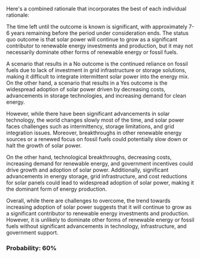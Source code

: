 Here's a combined rationale that incorporates the best of each individual rationale:

The time left until the outcome is known is significant, with approximately 7-6 years remaining before the period under consideration ends. The status quo outcome is that solar power will continue to grow as a significant contributor to renewable energy investments and production, but it may not necessarily dominate other forms of renewable energy or fossil fuels.

A scenario that results in a No outcome is the continued reliance on fossil fuels due to lack of investment in grid infrastructure or storage solutions, making it difficult to integrate intermittent solar power into the energy mix. On the other hand, a scenario that results in a Yes outcome is the widespread adoption of solar power driven by decreasing costs, advancements in storage technologies, and increasing demand for clean energy.

However, while there have been significant advancements in solar technology, the world changes slowly most of the time, and solar power faces challenges such as intermittency, storage limitations, and grid integration issues. Moreover, breakthroughs in other renewable energy sources or a renewed focus on fossil fuels could potentially slow down or halt the growth of solar power.

On the other hand, technological breakthroughs, decreasing costs, increasing demand for renewable energy, and government incentives could drive growth and adoption of solar power. Additionally, significant advancements in energy storage, grid infrastructure, and cost reductions for solar panels could lead to widespread adoption of solar power, making it the dominant form of energy production.

Overall, while there are challenges to overcome, the trend towards increasing adoption of solar power suggests that it will continue to grow as a significant contributor to renewable energy investments and production. However, it is unlikely to dominate other forms of renewable energy or fossil fuels without significant advancements in technology, infrastructure, and government support.

### Probability: 60%
